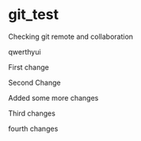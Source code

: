 # git_test
Checking git remote and collaboration

qwerthyui

First change

Second Change

Added some more changes

Third changes

fourth changes

